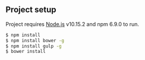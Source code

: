 ## Project setup
Project requires [Node.js](https://nodejs.org/) v10.15.2 and npm 6.9.0 to run.

```sh
$ npm install
$ npm install bower -g
$ npm install gulp -g
$ bower install
```